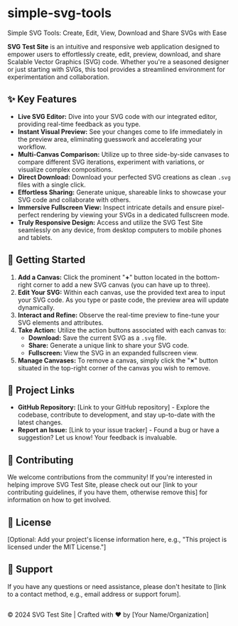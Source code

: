 # simple-svg-tools
Simple SVG Tools: Create, Edit, View, Download and Share SVGs with Ease

**SVG Test Site** is an intuitive and responsive web application designed to empower users to effortlessly create, edit, preview, download, and share Scalable Vector Graphics (SVG) code. Whether you're a seasoned designer or just starting with SVGs, this tool provides a streamlined environment for experimentation and collaboration.

## ✨ Key Features

* **Live SVG Editor:**  Dive into your SVG code with our integrated editor, providing real-time feedback as you type.
* **Instant Visual Preview:**  See your changes come to life immediately in the preview area, eliminating guesswork and accelerating your workflow.
* **Multi-Canvas Comparison:**  Utilize up to three side-by-side canvases to compare different SVG iterations, experiment with variations, or visualize complex compositions.
* **Direct Download:**  Download your perfected SVG creations as clean `.svg` files with a single click.
* **Effortless Sharing:**  Generate unique, shareable links to showcase your SVG code and collaborate with others.
* **Immersive Fullscreen View:**  Inspect intricate details and ensure pixel-perfect rendering by viewing your SVGs in a dedicated fullscreen mode.
* **Truly Responsive Design:**  Access and utilize the SVG Test Site seamlessly on any device, from desktop computers to mobile phones and tablets.

## 🚀 Getting Started

1. **Add a Canvas:** Click the prominent "**+**" button located in the bottom-right corner to add a new SVG canvas (you can have up to three).
2. **Edit Your SVG:**  Within each canvas, use the provided text area to input your SVG code. As you type or paste code, the preview area will update dynamically.
3. **Interact and Refine:**  Observe the real-time preview to fine-tune your SVG elements and attributes.
4. **Take Action:**  Utilize the action buttons associated with each canvas to:
    * **Download:** Save the current SVG as a `.svg` file.
    * **Share:** Generate a unique link to share your SVG code.
    * **Fullscreen:** View the SVG in an expanded fullscreen view.
5. **Manage Canvases:**  To remove a canvas, simply click the "**&times;**" button situated in the top-right corner of the canvas you wish to remove.

## 🔗 Project Links

* **GitHub Repository:** [Link to your GitHub repository] - Explore the codebase, contribute to development, and stay up-to-date with the latest changes.
* **Report an Issue:** [Link to your issue tracker] - Found a bug or have a suggestion? Let us know! Your feedback is invaluable.

## 📝 Contributing

We welcome contributions from the community! If you're interested in helping improve SVG Test Site, please check out our [link to your contributing guidelines, if you have them, otherwise remove this] for information on how to get involved.

## 📄 License

[Optional: Add your project's license information here, e.g., "This project is licensed under the MIT License."]

## 🫶 Support

If you have any questions or need assistance, please don't hesitate to [link to a contact method, e.g., email address or support forum].

## <footer>

© 2024 SVG Test Site | Crafted with ❤️ by [Your Name/Organization]
</footer>
